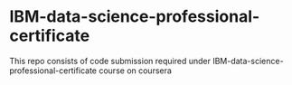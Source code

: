 # IBM-data-science-professional-certificate
This repo consists of code submission required under IBM-data-science-professional-certificate course on coursera
